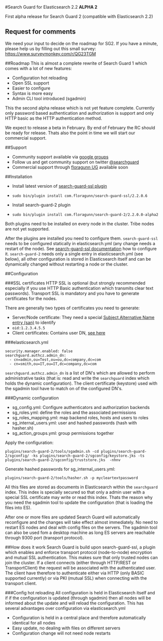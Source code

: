#Search Guard for Elasticsearch 2.2 **ALPHA 2**

First alpha release for Search Guard 2 (compatible with Elasticsearch 2.2)

## Request for comments
We need your input to decide on the roadmap for SG2. If you have a minute, please help us by filling out this small survey: https://www.surveymonkey.com/r/QG23TGM

##Roadmap
This is almost a complete rewrite of Search Guard 1 which comes with a lot of new features:

* Configuration hot reloading
* Open SSL support
* Easier to configure
 * Syntax is more easy
 * Admin CLI tool introduced (sgadmin)
 
This the second alpha release which is not yet feature complete. Currently only password based authentication and authorization is support and only HTTP basic as the HTTP authentication method.

We expect to release a beta in February. By end of February the RC should be ready for release. Thats also the point in time we will start our commercial support.

##Support
* Community support available via [google groups](https://groups.google.com/forum/#!forum/search-guard)
* Follow us and get community support on twitter [@searchguard](https://twitter.com/searchguard)
* Commercial support through [floragunn UG](http://floragunn.com) available soon

##Installation

* Install latest version of [search-guard-ssl plugin](https://github.com/floragunncom/search-guard-ssl)
 * ``sudo bin/plugin install com.floragunn/search-guard-ssl/2.2.0.6``

* Install search-guard-2 plugin
 * ``sudo bin/plugin install com.floragunn/search-guard-2/2.2.0.0-alpha2``

Both plugins need to be installed on every node in the cluster. Tribe nodes are not yet supported.

After the plugins are installed you need to configure them. ``search-guard-ssl`` needs to be configured statically
in elasticsearch.yml (any change needs a restart of the node). See [search-guard-ssl documentation](https://github.com/floragunncom/search-guard-ssl) how to configure it. ``search-guard-2`` needs only a single entry in elasticsearch.yml (see below), all other configuration is stored in Elasticsearch itself and can be dynamically changed without restarting a node or the cluster.

##Configuration

###SSL certificates
HTTP SSL is optional (but strongly recommended especially if you use HTTP Basic authentication which transmits clear text passwords). Transport SSL is mandatory and you have to generate certificates for the nodes.

There are generally two types of certificates you need to generate:

* Server/Node certificate: They need a special [Subject Alternative Name entry (san)](https://github.com/floragunncom/search-guard-ssl/blob/master/example-pki-scripts/gen_node_cert.sh) to identify
 * ``oid:1.2.3.4.5.5``
* Client certificates: Contains user DN, [see here](https://github.com/floragunncom/search-guard-ssl/blob/master/example-pki-scripts/gen_client_node_cert.sh)

###elasticsearch.yml

    security.manager.enabled: false
    searchguard.authcz.admin_dn:
      - cn=admin,ou=Test,ou=ou,dc=company,dc=com
      - cn=smith,ou=IT,ou=IT,dc=company,dc=com

``searchguard.authcz.admin_dn`` is a list of DN's which are allowed to perform administrative tasks (that is: read and write the ``searchguard`` index which holds the dynamic configuration). The client certificate (keystore) used with the sgadmin tool have to match on of the configured DN's.

###Dynamic configuration
* sg_config.yml: Configure authenticators and authorization backends
* sg_roles.yml: define the roles and the associated permissions
* sg_roles_mapping.yml: map backend roles, hosts and users to roles
* sg_internal_users.yml: user and hashed passwords (hash with hasher.sh)
* sg_action_groups.yml: group permissions together

Apply the configuration:

    plugins/search-guard-2/tools/sgadmin.sh -cd plugins/search-guard-2/sgconfig/ -ks plugins/search-guard-2/sgconfig/keystore.jks -ts plugins/search-guard-2/sgconfig/truststore.jks  -nhnv

Generate hashed passwords for sg_internal_users.yml:

    plugins/search-guard-2/tools/hasher.sh -p mycleartextpassword

All this files are stored as documents in Elasticsearch within the ``searchguard`` index.
This index is specially secured so that only a admin user with a special SSL certificate may write or read this index. Thats the reason why you need the sgadmin tool to update the configuration (that is loading the files into ES). 

After one or more files are updated Search Guard will automatically reconfigure and the changes will take effect almost immediately. No need to restart ES nodes and deal with config files on the servers. The sgadmin tool can also be used fom a desktop machine as long ES servers are reachable through 9300 port (transport protocol).

##How does it work
Search Guard is build upon search-guard-ssl, a plugin which enables and enforce transport protocol (node-to-node) encryption and mutual SSL authentication. This makes sure that only trusted nodes can join the cluster. If a client connects (either through HTTP/REST or TransportClient) the request will be associated with the authenticated user. The client have therefore to authenticate either via HTTP (only BASIC supported currently) or via PKI (mutual SSL) when connecting with the transport client. 

###Config hot reloading
All configuration is held in Elasticsearch itself and if if the configuration is updated (through sgadmin) then all nodes will be informed about the update and will reload the configuration. This has several advantages over configuration via elasticsearch.yml

* Configuration is held in a central place and therefore automatically identical for all nodes
* Easy update, no dealing with files on different servers
* Configuration change will not need node restarts


